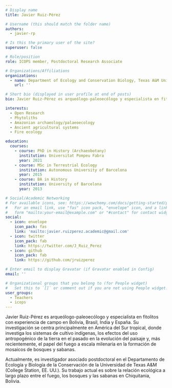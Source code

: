 ```yaml
---
# Display name
title: Javier Ruiz-Pérez

# Username (this should match the folder name)
authors:
  - javier-rp

# Is this the primary user of the site?
superuser: false

# Role/position
role: ICOPS member, Postdoctoral Research Associate

# Organizations/Affiliations
organizations:
  - name: Department of Ecology and Conservation Biology, Texas A&M University
    url: ''

# Short bio (displayed in user profile at end of posts)
bio: Javier Ruiz-Pérez es arqueólogo-paleoecólogo y especialista en fitolitos con experiencia de campo en Bolivia, Brasil, India y España.

interests:
  - Open Research
  - Phytoliths
  - Amazonian archaeology/palaeoecology
  - Ancient agricultural systems
  - Fire ecology

education:
  courses:
    - course: PhD in History (Archaeobotany)
      institution: Universitat Pompeu Fabra
      year: 2021
    - course: MSc in Terrestrial Ecology
      institution: Autonomous University of Barcelona
      year: 2015
    - course: BA in History
      institution: University of Barcelona
      year: 2013

# Social/Academic Networking
# For available icons, see: https://wowchemy.com/docs/getting-started/page-builder/#icons
#   For an email link, use "fas" icon pack, "envelope" icon, and a link in the
#   form "mailto:your-email@example.com" or "#contact" for contact widget.
social:
  - icon: envelope
    icon_pack: fas
    link: 'mailto:javier.ruizperez.academic@gmail.com'
  - icon: twitter
    icon_pack: fab
    link: https://twitter.com/J_Ruiz_Perez
  - icon: github
    icon_pack: fab
    link: https://github.com/jruizperez

# Enter email to display Gravatar (if Gravatar enabled in Config)
email: ''

# Organizational groups that you belong to (for People widget)
#   Set this to `[]` or comment out if you are not using People widget.
user_groups:
  - Teachers
  - icops
---
```


Javier Ruiz-Pérez es arqueólogo-paleoecólogo y especialista en fitolitos con experiencia de campo en Bolivia, Brasil, India y España. Su investigación se centra principalmente en América del Sur tropical, donde investiga los sistemas de cultivo indígenas, los efectos del uso antropogénico de la tierra en el pasado en la evolución del paisaje y, más recientemente, el papel del fuego a escala milenaria en la formación de mosaicos de bosques y sabanas.

Actualmente, es investigador asociado postdoctoral en el Departamento de Ecología y Biología de la Conservación de la Universidad de Texas A&M (College Station, EE. UU.). Su trabajo actual es sobre la relación ecológica a largo plazo entre el fuego, los bosques y las sabanas en Chiquitania, Bolivia.

